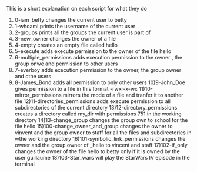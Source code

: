 This is a short explanation on each script for what they do
1) 0-iam_betty changes the current user to betty
2) 1-whoami prints the username of the current user
3) 2-groups prints all the groups the current user is part of
4) 3-new_owner changes the owner of a file
5) 4-empty creates an empty file called hello
6) 5-execute adds execute permission to the owner of the file hello
7) 6-multiple_permissions adds execution permission to the owner , the group onwe and permission to other users
8) 7-everboy adds execution permission to the owner, the group owner and othe users
9) 8-James_Bond adds all permission to only other users
10)9-John_Doe gives permission to a file in this format -rwxr-x-wx
11)10-mirror_permissions mirrors the mode of a file and tranfer it to another file
12)11-directories_permissions adds execute permission to all subdirectories of the current directory
13)12-directory_permissions creates a directory called my_dir with permissions 751 in the working directory
14)13-change_group changes the group own to school for the file hello
15)100-change_owner_and_group changes the owner to vinvent and the group owner to staff for all the files and subdirectories in wthe working directory
16)101-symbolic_link_permissions changes the owner and the group owner of \_hello to vincent and staff
17)102-if_only changes the owner of the file hello to betty only if it is owned by the user guillaume
18)103-Star_wars will play the StarWars IV episode in the terminal
